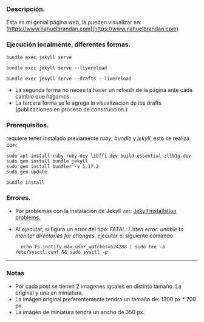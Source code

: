 ### Descripción.

Ésta es mi genial página web, la pueden visualizar en: [https://www.nahuelbrandan.com](https://www.nahuelbrandan.com)

### Ejecución localmente, diferentes formas.

    bundle exec jekyll serve    

    bundle exec jekyll serve --livereload

    bundle exec jekyll serve --drafts --livereload

* La segunda forma no necesita hacer un refresh de la página ante cada cambio que hagamos.
* La tercera forma se le agrega la visualizacion de los drafts (publicaciones en proceso de construccion.)

### Prerequisitos.

requiere tener instalado previamente *ruby*, *bundle* y *jekyll*, esto se realiza con:

    sudo apt install ruby ruby-dev libffi-dev build-essential zlib1g-dev
    sudo gem install bundle jekyll
    sudo gem install bundler -v 1.17.2
    sudo gem update

    bundle install

### Errores.

* Por problemas con la instalación de Jekyll ver: [Jekyll installation problems.](https://jekyllrb.com/docs/troubleshooting/#installation-problems)
* Al ejecutar, si figura un error del tipo: *FATAL: Listen error: unable to monitor directories for changes.* ejecutar el siguiente comando

        echo fs.inotify.max_user_watches=524288 | sudo tee -a /etc/sysctl.conf && sudo sysctl -p

---

### Notas

* Por cada post se tienen 2 imagenes iguales en distinto tamaño. La original y una en miniatura.
* La imágen original preferentemente tendra un tamaño de: 1300 px * 700 px.
* La imágen de miniatura tendra un ancho de 350 px.
